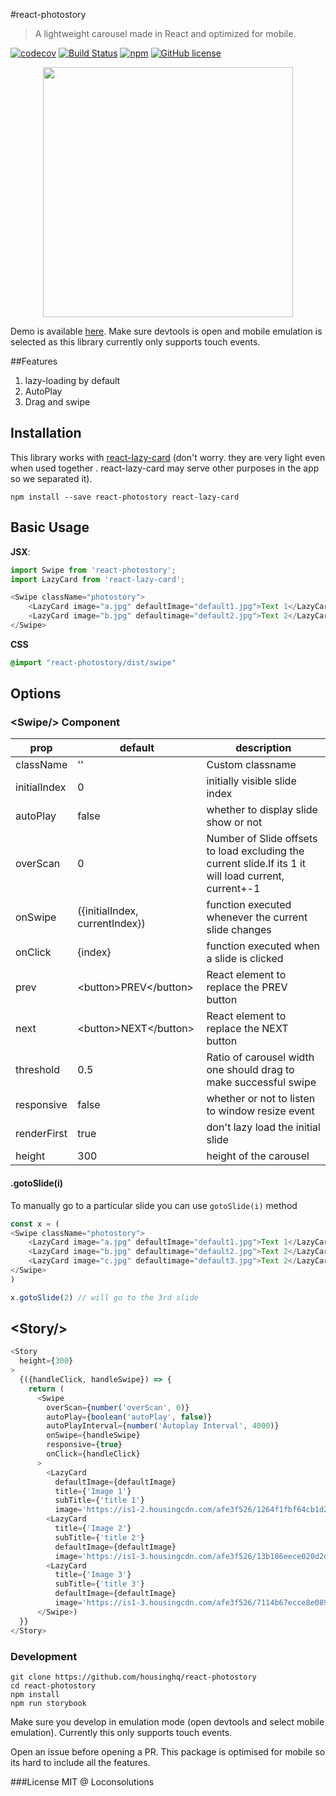 #react-photostory

> A lightweight carousel made in React and optimized for mobile.

[![codecov](https://codecov.io/gh/housinghq/react-photostory/branch/master/graph/badge.svg)](https://codecov.io/gh/housinghq/react-photostory)
[![Build Status](https://travis-ci.org/housinghq/react-photostory.svg?branch=master)](https://travis-ci.org/housinghq/react-photostory)
[![npm](https://img.shields.io/npm/v/react-photostory.svg?maxAge=2592000)](https://github.com/housinghq/react-photostory)
[![GitHub license](https://img.shields.io/badge/license-MIT-blue.svg)](https://raw.githubusercontent.com/housinghq/react-photostory/master/LICENSE.md)

<p align="center"><img src="demo.gif" width="400"/></p>



Demo is available [here](https://housinghq.github.io/react-photostory). Make sure devtools is
open and mobile emulation is selected as this library currently only supports touch events.

##Features

1. lazy-loading by default
1. AutoPlay
1. Drag and swipe

## Installation
This library works with [react-lazy-card](https://github.com/housinghq/react-lazy-card) (don't
worry. they are very light even when used together . react-lazy-card may serve other purposes in the app so we separated it).

```
npm install --save react-photostory react-lazy-card
```

## Basic Usage
**JSX**:
```js
import Swipe from 'react-photostory';
import LazyCard from 'react-lazy-card';

<Swipe className="photostory">
    <LazyCard image="a.jpg" defaultImage="default1.jpg">Text 1</LazyCard>
    <LazyCard image="b.jpg" defaultimage="default2.jpg">Text 2</LazyCard>
</Swipe>
```
**CSS**
```css
@import "react-photostory/dist/swipe"
```

## Options

### &lt;Swipe/&gt; Component

prop|default|description
----|-------|-----------
className|''|Custom classname
initialIndex|0|initially visible slide index
autoPlay|false|whether to display slide show or not
overScan|0|Number of Slide offsets to load excluding the current slide.If its 1 it will load current, current+-1
onSwipe|({initialIndex, currentIndex})| function executed whenever the current slide changes
onClick|{index}|function executed when a slide is clicked
prev|&lt;button&gt;PREV&lt;/button&gt;|React element to replace the PREV button
next|&lt;button&gt;NEXT&lt;/button&gt;|React element to replace the NEXT button
threshold|0.5|Ratio of carousel width one should drag to make successful swipe
responsive|false|whether or not to listen to window resize event
renderFirst|true|don't lazy load the initial slide
height|300|height of the carousel

#### .gotoSlide(i)
To manually go to a particular slide you can use `gotoSlide(i)` method

```js
const x = (
<Swipe className="photostory">
    <LazyCard image="a.jpg" defaultImage="default1.jpg">Text 1</LazyCard>
    <LazyCard image="b.jpg" defaultimage="default2.jpg">Text 2</LazyCard>
    <LazyCard image="c.jpg" defaultimage="default3.jpg">Text 2</LazyCard>
</Swipe>
)

x.gotoSlide(2) // will go to the 3rd slide
```

## &lt;Story/&gt;

```js
<Story
  height={300}
>
  {({handleClick, handleSwipe}) => {
    return (
      <Swipe
        overScan={number('overScan', 0)}
        autoPlay={boolean('autoPlay', false)}
        autoPlayInterval={number('Autoplay Interval', 4000)}
        onSwipe={handleSwipe}
        responsive={true}
        onClick={handleClick}
      >
        <LazyCard
          defaultImage={defaultImage}
          title={'Image 1'}
          subTitle={'title 1'}
          image='https://is1-2.housingcdn.com/afe3f526/1264f1fbf64cb1d23dfaa3beb33ff0ef/v2/medium.jpg'/>
        <LazyCard
          title={'Image 2'}
          subTitle={'title 2'}
          defaultImage={defaultImage}
          image='https://is1-3.housingcdn.com/afe3f526/13b186eece020d2d4ad85cea21cdb991/v4/medium.jpg'/>
        <LazyCard
          title={'Image 3'}
          subTitle={'title 3'}
          defaultImage={defaultImage}
          image='https://is1-3.housingcdn.com/afe3f526/7114b67ecce8e089fa750d76372d4636/v3/medium.jpg'/>
      </Swipe>)
  }}
</Story>
```

### Development
```
git clone https://github.com/housinghq/react-photostory
cd react-photostory
npm install
npm run storybook
```
Make sure you develop in emulation mode (open devtools and select mobile emulation). Currently this only supports touch events.

Open an issue before opening a PR. This package is optimised for mobile so its hard to include all the features.

###License
MIT @ Loconsolutions
